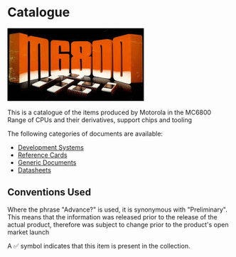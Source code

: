 # Catalogue

![logo](./images/mc6800logo.jpeg)


This is a catalogue of the items produced by Motorola in the MC6800 Range of CPUs and their derivatives, support chips and tooling

The following categories of documents are available:

* [Development Systems](EXORciser/index.md)
* [Reference Cards](Documents/ReferenceCards/index.md)
* [Generic Documents](Documents/Generic/index.md)
* [Datasheets](Documents/Datasheets/index.md)


## Conventions Used

Where the phrase "Advance?" is used, it is synonymous with "Preliminary". This means that the information was released prior to the release of the actual product, therefore was subject to change prior to the product's open market launch

A :white_check_mark: symbol indicates that this item is present in the collection.
